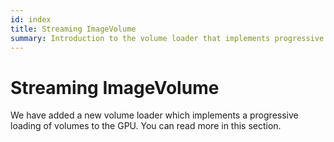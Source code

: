 ```yaml
---
id: index
title: Streaming ImageVolume
summary: Introduction to the volume loader that implements progressive loading of volume data to the GPU for efficient rendering
---
```



# Streaming ImageVolume

We have added a new volume loader which implements a progressive loading of volumes to the GPU. You can read
more in this section.
